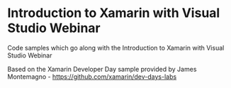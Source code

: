 # Introduction to Xamarin with Visual Studio Webinar

Code samples which go along with the Introduction to Xamarin with Visual Studio Webinar

Based on the Xamarin Developer Day sample provided by James Montemagno - https://github.com/xamarin/dev-days-labs
